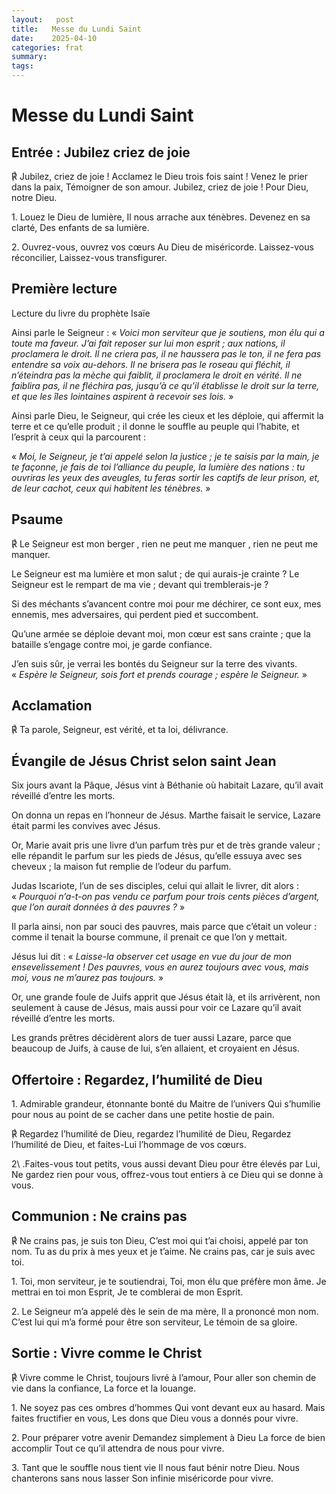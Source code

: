 ```yaml
---
layout:   post
title:   Messe du Lundi Saint
date:    2025-04-10
categories: frat
summary:  
tags: 
---
```


# Messe du Lundi Saint

## ⁠⁠Entrée : Jubilez criez de joie

℟ Jubilez, criez de joie !
Acclamez le Dieu trois fois saint !
Venez le prier dans la paix,
Témoigner de son amour.
Jubilez, criez de joie !
Pour Dieu, notre Dieu.

1\. Louez le Dieu de lumière,
Il nous arrache aux ténèbres.
Devenez en sa clarté,
Des enfants de sa lumière.

2\. Ouvrez-vous, ouvrez vos cœurs
Au Dieu de miséricorde.
Laissez-vous réconcilier,
Laissez-vous transfigurer.

## Première lecture

Lecture du livre du prophète Isaïe

Ainsi parle le Seigneur : « *Voici mon serviteur que je soutiens, mon élu qui a toute ma faveur. J’ai fait reposer sur lui mon esprit ; aux nations, il proclamera le droit. Il ne criera pas, il ne haussera pas le ton, il ne fera pas entendre sa voix au-dehors. Il ne brisera pas le roseau qui fléchit, il n’éteindra pas la mèche qui faiblit, il proclamera le droit en vérité. Il ne faiblira pas, il ne fléchira pas, jusqu’à ce qu’il établisse le droit sur la terre, et que les îles lointaines aspirent à recevoir ses lois.* »

Ainsi parle Dieu, le Seigneur, qui crée les cieux et les déploie, qui affermit la terre et ce qu’elle produit ; il donne le souffle au peuple qui l’habite, et l’esprit à ceux qui la parcourent :

« *Moi, le Seigneur, je t’ai appelé selon la justice ; je te saisis par la main, je te façonne, je fais de toi l’alliance du peuple, la lumière des nations : tu ouvriras les yeux des aveugles, tu feras sortir les captifs de leur prison, et, de leur cachot, ceux qui habitent les ténèbres.* »

## Psaume
℟ Le Seigneur est mon berger , rien ne peut me manquer , rien ne peut me manquer.

Le Seigneur est ma lumière et mon salut ;
de qui aurais-je crainte ?
Le Seigneur est le rempart de ma vie ;
devant qui tremblerais-je ?

Si des méchants s’avancent contre moi
pour me déchirer,
ce sont eux, mes ennemis, mes adversaires,
qui perdent pied et succombent.

Qu’une armée se déploie devant moi,
mon cœur est sans crainte ;
que la bataille s’engage contre moi,
je garde confiance.

J’en suis sûr, je verrai les bontés du Seigneur
sur la terre des vivants.
« *Espère le Seigneur, sois fort et prends courage ;*
*espère le Seigneur.* »

## Acclamation
℟ Ta parole, Seigneur, est vérité, et ta loi, délivrance.

## Évangile de Jésus Christ selon saint Jean

Six jours avant la Pâque, Jésus vint à Béthanie où habitait Lazare, qu’il avait réveillé d’entre les morts.

On donna un repas en l’honneur de Jésus. Marthe faisait le service, Lazare était parmi les convives avec Jésus.

Or, Marie avait pris une livre d’un parfum très pur et de très grande valeur ; elle répandit le parfum sur les pieds de Jésus, qu’elle essuya avec ses cheveux ; la maison fut remplie de l’odeur du parfum.

Judas Iscariote, l’un de ses disciples, celui qui allait le livrer, dit alors : « *Pourquoi n’a-t-on pas vendu ce parfum pour trois cents pièces d’argent, que l’on aurait données à des pauvres ?* »

Il parla ainsi, non par souci des pauvres, mais parce que c’était un voleur : comme il tenait la bourse commune, il prenait ce que l’on y mettait.

Jésus lui dit : « *Laisse-la observer cet usage en vue du jour de mon ensevelissement ! Des pauvres, vous en aurez toujours avec vous, mais moi, vous ne m’aurez pas toujours.* »

Or, une grande foule de Juifs apprit que Jésus était là, et ils arrivèrent, non seulement à cause de Jésus, mais aussi pour voir ce Lazare qu’il avait réveillé d’entre les morts. 

Les grands prêtres décidèrent alors de tuer aussi Lazare, parce que beaucoup de Juifs, à cause de lui, s’en allaient, et croyaient en Jésus.

## Offertoire : Regardez, l’humilité de Dieu

1\. Admirable grandeur, étonnante bonté du Maitre de l’univers
Qui s’humilie pour nous au point de se cacher dans une petite hostie de pain.

℟ Regardez l’humilité de Dieu, regardez l’humilité de Dieu,
Regardez l’humilité de Dieu, et faites-Lui l’hommage de vos cœurs.

2\ .Faites-vous tout petits, vous aussi devant Dieu pour être élevés par Lui,
Ne gardez rien pour vous, offrez-vous tout entiers à ce Dieu qui se donne à vous.

## Communion : Ne crains pas

℟ Ne crains pas, je suis ton Dieu,
C’est moi qui t’ai choisi, appelé par ton nom.
Tu as du prix à mes yeux et je t’aime.
Ne crains pas, car je suis avec toi.

1\. Toi, mon serviteur, je te soutiendrai,
Toi, mon élu que préfère mon âme.
Je mettrai en toi mon Esprit,
Je te comblerai de mon Esprit.

2\. Le Seigneur m’a appelé dès le sein de ma mère,
Il a prononcé mon nom.
C’est lui qui m’a formé pour être son serviteur,
Le témoin de sa gloire.

## Sortie : Vivre comme le Christ

℟ Vivre comme le Christ, toujours livré à l’amour,
Pour aller son chemin de vie dans la confiance,
La force et la louange.

1\. Ne soyez pas ces ombres d’hommes
Qui vont devant eux au hasard.
Mais faites fructifier en vous,
Les dons que Dieu vous a donnés pour vivre.

2\. Pour préparer votre avenir
Demandez simplement à Dieu
La force de bien accomplir
Tout ce qu’il attendra de nous pour vivre.

3\. Tant que le souffle nous tient vie
Il nous faut bénir notre Dieu.
Nous chanterons sans nous lasser
Son infinie miséricorde pour vivre.
